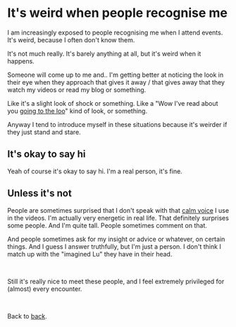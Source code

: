# It's weird when people recognise me 

I am increasingly exposed to people recognising me when I attend events. It's weird, because I often don't know them.

It's not much really. It's barely anything at all, but it's weird when it happens. 

Someone will come up to me and.. I'm getting better at noticing the look in their eye when they approach that gives it away / that gives away that they watch my videos or read my blog or something. 

Like it's a slight look of shock or something. Like a "Wow I've read about you [going to the loo](https://www.todepond.com/wikiblogarden/health/loo-lu/end/)" kind of look, or something.

Anyway I tend to introduce myself in these situations because it's weirder if they just stand and stare.

## It's okay to say hi

Yeah of course it's okay to say hi. I'm a real person, it's fine. 

## Unless it's not

People are sometimes surprised that I don't speak with that [calm voice](https://youtu.be/54cK-XLu-s0?si=470FgJlo8vpOrfBa) I use in the videos. I'm actually very energetic in real life. That definitely surprises some people. And I'm quite tall. People sometimes comment on that. 

And people sometimes ask for my insight or advice or whatever, on certain things. And I guess I answer truthfully, but I'm just a person. I don't think I match up with the "imagined Lu" they have in their head.

<br>

Still it's really nice to meet these people, and I feel extremely privileged for (almost) every encounter. 

<br>

Back to [back](/sky).
